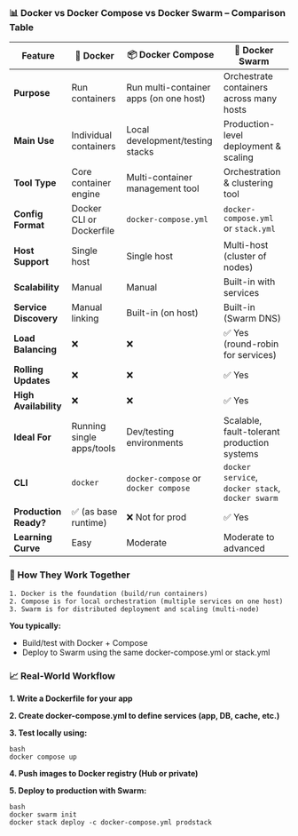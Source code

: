 ### 📊 Docker vs Docker Compose vs Docker Swarm – Comparison Table

| Feature               | 🐳 Docker                 | 📦 Docker Compose                      | 🐝 Docker Swarm                                  |
| --------------------- | ------------------------- | -------------------------------------- | ------------------------------------------------ |
| **Purpose**           | Run containers            | Run multi-container apps (on one host) | Orchestrate containers across many hosts         |
| **Main Use**          | Individual containers     | Local development/testing stacks       | Production-level deployment & scaling            |
| **Tool Type**         | Core container engine     | Multi-container management tool        | Orchestration & clustering tool                  |
| **Config Format**     | Docker CLI or Dockerfile  | `docker-compose.yml`                   | `docker-compose.yml` or `stack.yml`              |
| **Host Support**      | Single host               | Single host                            | Multi-host (cluster of nodes)                    |
| **Scalability**       | Manual                    | Manual                                 | Built-in with services                           |
| **Service Discovery** | Manual linking            | Built-in (on host)                     | Built-in (Swarm DNS)                             |
| **Load Balancing**    | ❌                         | ❌                                      | ✅ Yes (round-robin for services)                 |
| **Rolling Updates**   | ❌                         | ❌                                      | ✅ Yes                                            |
| **High Availability** | ❌                         | ❌                                      | ✅ Yes                                            |
| **Ideal For**         | Running single apps/tools | Dev/testing environments               | Scalable, fault-tolerant production systems      |
| **CLI**               | `docker`                  | `docker-compose` or `docker compose`   | `docker service`, `docker stack`, `docker swarm` |
| **Production Ready?** | ✅ (as base runtime)       | ❌ Not for prod                         | ✅ Yes                                            |
| **Learning Curve**    | Easy                      | Moderate                               | Moderate to advanced                             |

### 🔗 How They Work Together
```
1. Docker is the foundation (build/run containers)
2. Compose is for local orchestration (multiple services on one host)
3. Swarm is for distributed deployment and scaling (multi-node)
```

**You typically:**
- Build/test with Docker + Compose
- Deploy to Swarm using the same docker-compose.yml or stack.yml

### 📈 Real-World Workflow
**1. Write a Dockerfile for your app**

**2. Create docker-compose.yml to define services (app, DB, cache, etc.)**

**3. Test locally using:**
```
bash
docker compose up
```
**4. Push images to Docker registry (Hub or private)**

**5. Deploy to production with Swarm:**
```
bash
docker swarm init
docker stack deploy -c docker-compose.yml prodstack
```
